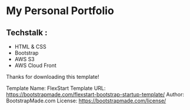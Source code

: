 # My Personal Portfolio

## Techstalk : 
- HTML & CSS
- Bootstrap 
- AWS S3
- AWS Cloud Front 



Thanks for downloading this template!

Template Name: FlexStart
Template URL: https://bootstrapmade.com/flexstart-bootstrap-startup-template/
Author: BootstrapMade.com
License: https://bootstrapmade.com/license/
